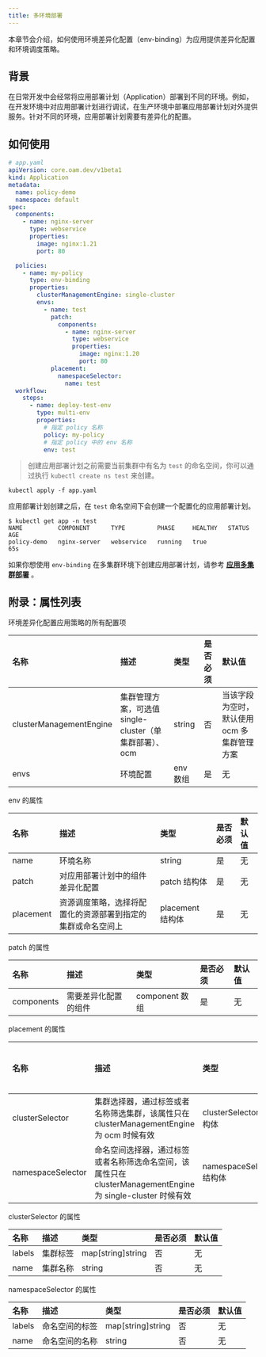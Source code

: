 ```yaml
---
title: 多环境部署
---
```


本章节会介绍，如何使用环境差异化配置（env-binding）为应用提供差异化配置和环境调度策略。

## 背景

在日常开发中会经常将应用部署计划（Application）部署到不同的环境。例如，在开发环境中对应用部署计划进行调试，在生产环境中部署应用部署计划对外提供服务。针对不同的环境，应用部署计划需要有差异化的配置。

## 如何使用

```yaml
# app.yaml
apiVersion: core.oam.dev/v1beta1
kind: Application
metadata:
  name: policy-demo
  namespace: default
spec:
  components:
    - name: nginx-server
      type: webservice
      properties:
        image: nginx:1.21
        port: 80

  policies:
    - name: my-policy
      type: env-binding
      properties:
        clusterManagementEngine: single-cluster
        envs:
          - name: test
            patch:
              components:
                - name: nginx-server
                  type: webservice
                  properties:
                    image: nginx:1.20
                    port: 80
            placement:
              namespaceSelector:
                name: test
  workflow:
    steps:
      - name: deploy-test-env
        type: multi-env
        properties:
          # 指定 policy 名称
          policy: my-policy
          # 指定 policy 中的 env 名称
          env: test

```

> 创建应用部署计划之前需要当前集群中有名为 `test` 的命名空间，你可以通过执行 `kubectl create ns test` 来创建。

```shell
kubectl apply -f app.yaml
```

应用部署计划创建之后，在 `test` 命名空间下会创建一个配置化的应用部署计划。

```shell
$ kubectl get app -n test
NAME          COMPONENT      TYPE         PHASE     HEALTHY   STATUS   AGE
policy-demo   nginx-server   webservice   running   true               65s
```

如果你想使用 `env-binding` 在多集群环境下创建应用部署计划，请参考 **[应用多集群部署](../multi-app-env-cluster)** 。

## 附录：属性列表

环境差异化配置应用策略的所有配置项 

名称 | 描述 | 类型 | 是否必须 | 默认值
:---------- | :----------- | :----------- | :----------- | :-----------
clusterManagementEngine|集群管理方案，可选值 single-cluster（单集群部署）、ocm|string|否|当该字段为空时，默认使用 ocm 多集群管理方案
envs|环境配置| env 数组|是|无

env 的属性

名称 | 描述 | 类型 | 是否必须 | 默认值
:----------- | :------------ | :------------ | :------------ | :------------ 
name|环境名称|string|是|无
patch|对应用部署计划中的组件差异化配置|patch 结构体|是|无
placement|资源调度策略，选择将配置化的资源部署到指定的集群或命名空间上| placement 结构体|是|无

patch 的属性

名称 | 描述 | 类型 | 是否必须 | 默认值
:----------- | :------------ | :------------ | :------------ | :------------ 
components|需要差异化配置的组件| component 数组|是|无

placement 的属性

名称 | 描述 | 类型 | 是否必须 | 默认值
:----------- | :------------ | :------------ | :------------ | :------------ 
clusterSelector|集群选择器，通过标签或者名称筛选集群，该属性只在 clusterManagementEngine 为 ocm 时候有效| clusterSelector 结构体|是|无
namespaceSelector|命名空间选择器，通过标签或者名称筛选命名空间，该属性只在 clusterManagementEngine 为 single-cluster 时候有效| namespaceSelector 结构体|是|无

clusterSelector 的属性

名称 | 描述 | 类型 | 是否必须 | 默认值
:----------- | :------------ | :------------ | :------------ | :------------
labels |集群标签| map[string]string |否|无
name |集群名称| string |否|无

namespaceSelector 的属性

名称 | 描述 | 类型 | 是否必须 | 默认值
:----------- | :------------ | :------------ | :------------ | :------------
labels |命名空间的标签| map[string]string |否|无
name |命名空间的名称| string |否|无